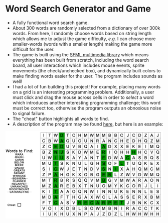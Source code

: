 # Word Search Generator and Game
* A fully functional word search game.
* About 300 words are randomly selected from a dictionary of over 300k words. From here, I randomly choose words based on string length which allows me to adjust the game difficulty, *e.g.* I can choose more smaller-words (words with a smaller length) making the game more difficult for the user.
* The game is built using the <a href="https://www.sfml-dev.org/">SFML multimedia library</a> which means everything has been built from scratch, including the word search board, all user interactions which includes mouse events, sprite movements (the check/unchecked box), and dynamically built colors to make finding words easier for the user. The program includes sounds as well!
* I had a lot of fun building this project! For example, placing many words on a grid is an interesting programming problem. Additionally, a user must click and drag the mouse across cells in order to *select* a word which introduces another interesting programming challenge; this word must be correct too, otherwise the program outputs an obnoxious noise to signal failure.
* The "cheat" button highlights all words to find.
* A description of the program may be found <a href="https://freddyox.github.io/blog/word-search/">here</a>, but here is an example:

![WS](https://github.com/freddyox/freddyox.github.io/blob/master/images/word_search/word_search_thumbnail.png)
